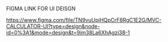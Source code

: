 FIGMA LINK FOR UI DEISGN

https://www.figma.com/file/TN9vuUpjHQpCrF8RgC1E2G/MVC-CALCULATOR-UI?type=design&node-id=0%3A1&mode=design&t=9im38La6XhAgzj38-1
